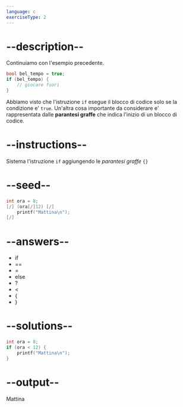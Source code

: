 ```yaml
---
language: c
exerciseType: 2
---
```


# --description--

Continuiamo con l'esempio precedente.
```c
bool bel_tempo = true;
if (bel_tempo) {
    // giocare fuori
}
```
Abbiamo visto che l'istruzione `if` esegue il blocco di codice solo se la condizione e' `true`.
Un'altra cosa importante da considerare e' rappresentata dalle **parantesi graffe** che indica l'inizio di un blocco di codice.

# --instructions--

Sistema l'istruzione `if` aggiungendo le *parantesi graffe* `{}`

# --seed--

```c
int ora = 8;
[/] (ora[/]12) [/]
    printf("Mattina\n");
[/]
```

# --answers--

- if
-  == 
-  = 
- else
-  ? 
-  < 
- {
- }

# --solutions--

```c
int ora = 8;
if (ora < 12) {
    printf("Mattina\n");
}
```

# --output--

Mattina
